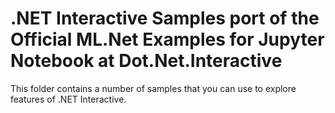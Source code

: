 # .NET Interactive Samples port of the Official ML.Net Examples for Jupyter Notebook at Dot.Net.Interactive

This folder contains a number of samples that you can use to explore features of .NET Interactive.






